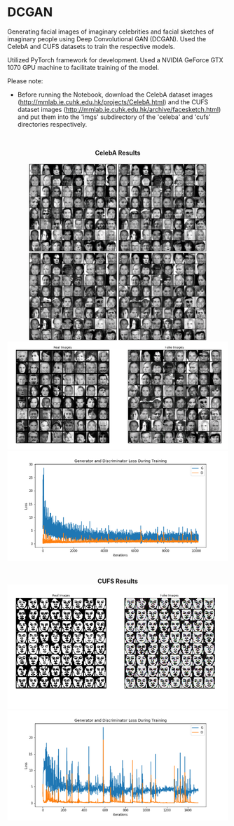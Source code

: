 # DCGAN

Generating facial images of imaginary celebrities and facial sketches of imaginary people using Deep Convolutional GAN (DCGAN). Used the CelebA and CUFS datasets to train the respective models. 

Utilized PyTorch framework for development. Used a NVIDIA GeForce GTX 1070 GPU machine to facilitate training of the model. 


Please note:
 * Before running the Notebook, download the CelebA dataset images (http://mmlab.ie.cuhk.edu.hk/projects/CelebA.html) and the CUFS dataset images (http://mmlab.ie.cuhk.edu.hk/archive/facesketch.html) and put them into the 'imgs' subdirectory of the 'celeba' and 'cufs' directories respectively. 

<p align="center">
  <br><br>
  <b>CelebA Results</b>
  <br><br>
  <img src="https://github.com/ApurbaSengupta/DCGAN/blob/master/results/fake_samples_epoch_001.png" height="200" width="200">
  <img src="https://github.com/ApurbaSengupta/DCGAN/blob/master/results/fake_samples_epoch_002.png" height="200" width="200">
  <img src="https://github.com/ApurbaSengupta/DCGAN/blob/master/results/fake_samples_epoch_003.png" height="200" width="200">
  <img src="https://github.com/ApurbaSengupta/DCGAN/blob/master/results/fake_samples_epoch_004.png" height="200" width="200">
  <br>
  <img src="https://github.com/ApurbaSengupta/DCGAN/blob/master/results/fake_celeba.png">
  <img src="https://github.com/ApurbaSengupta/DCGAN/blob/master/results/plot_celeba.png">
  <br><br><br>
  <b>CUFS Results</b>
  <img src="https://github.com/ApurbaSengupta/DCGAN/blob/master/results/fake_cufs.png">
  <img src="https://github.com/ApurbaSengupta/DCGAN/blob/master/results/plot_cufs.png">
</p>
